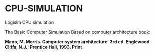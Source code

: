 # CPU-SIMULATION
Logisim CPU simulation

The Basic Computer Simulation Based on computer architecture book:

__Mano, M. Morris. Computer system architecture. 3rd ed. Englewood Cliffs, N.J.: Prentice Hall, 1993. Print__
